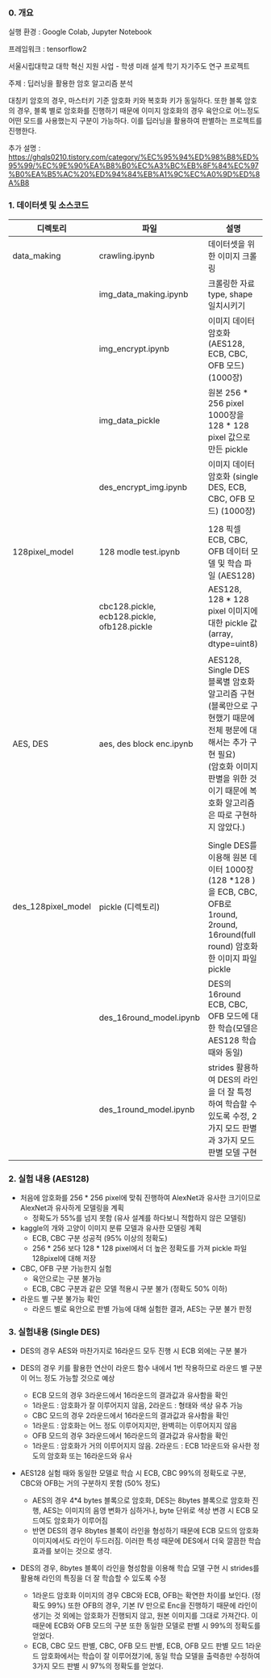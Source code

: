 <h3> 0. 개요</h3>

실행 환경 : Google Colab, Jupyter Notebook 

프레임워크 : tensorflow2 

서울시립대학교 대학 혁신 지원 사업 - 학생 미래 설계 학기 자기주도 연구 프로젝트 

주제 : 딥러닝을 활용한 암호 알고리즘 분석



대칭키 암호의 경우, 마스터키 기준 암호화 키와 복호화 키가 동일하다. 또한 블록 암호의 경우, 블록 별로 암호화를 진행하기 때문에 이미지 암호화의 경우 육안으로 어느정도 어떤 모드를 사용했는지 구분이 가능하다. 이를 딥러닝을 활용하여 판별하는 프로젝트를 진행한다.

추가 설명 : https://ghqls0210.tistory.com/category/%EC%95%94%ED%98%B8%ED%95%99/%EC%9E%90%EA%B8%B0%EC%A3%BC%EB%8F%84%EC%97%B0%EA%B5%AC%20%ED%94%84%EB%A1%9C%EC%A0%9D%ED%8A%B8



<h3> 1. 데이터셋 및 소스코드</h3>

| 디렉토리           | 파일                                        | 설명                                                         |
| ------------------ | ------------------------------------------- | ------------------------------------------------------------ |
| data_making        | crawling.ipynb                              | 데이터셋을 위한 이미지 크롤링                                |
|                    | img_data_making.ipynb                       | 크롤링한 자료 type, shape 일치시키기                         |
|                    | img_encrypt.ipynb                           | 이미지 데이터 암호화 (AES128, ECB, CBC, OFB 모드) (1000장)   |
|                    | img_data_pickle                             | 원본 256 * 256 pixel 1000장을 128 * 128 pixel 값으로 만든 pickle |
|                    | des_encrypt_img.ipynb                       | 이미지 데이터 암호화 (single DES, ECB, CBC, OFB 모드) (1000장) |
|                    |                                             |                                                              |
| 128pixel_model     | 128 modle test.ipynb                        | 128 픽셀 ECB, CBC, OFB 데이터 모델 및 학습 파일 (AES128)     |
|                    | cbc128.pickle, ecb128.pickle, ofb128.pickle | AES128, 128 * 128 pixel 이미지에 대한 pickle 값 (array, dtype=uint8) |
|                    |                                             |                                                              |
| AES, DES           | aes, des block enc.ipynb                    | AES128, Single DES 블록별 암호화 알고리즘 구현<br>(블록만으로 구현했기 때문에 전체 평문에 대해서는 추가 구현 필요) <br>(암호화 이미지 판별을 위한 것이기 때문에 복호화 알고리즘은 따로 구현하지 않았다.) |
|                    |                                             |                                                              |
| des_128pixel_model | pickle (디렉토리)                           | Single DES를 이용해 원본 데이터 1000장 (128 *128 )을 ECB, CBC, OFB로 1round, 2round, 16round(full round) 암호화 한 이미지 파일 pickle |
|                    | des_16round_model.ipynb                     | DES의 16round ECB, CBC, OFB 모드에 대한 학습(모델은 AES128 학습 때와 동일) |
|                    | des_1round_model.ipynb                      | strides 활용하여 DES의 라인을 더 잘 특정하여 학습할 수 있도록 수정, 2가지 모드 판별과 3가지 모드 판별 모델 구현 |



<h3> 2. 실험 내용 (AES128) </h3>

- 처음에 암호화를 256 * 256 pixel에 맞춰 진행하여 AlexNet과 유사한 크기이므로 AlexNet과 유사하게 모델링을 계획 
  - 정확도가 55%를 넘지 못함 (유사 설계를 하다보니 적합하지 않은 모델링)
- kaggle의 개와 고양이 이미지 분류 모델과 유사한 모델링 계획
  - ECB, CBC 구분 성공적 (95% 이상의 정확도)
  - 256 * 256 보다 128 * 128 pixel에서 더 높은 정확도를 가져 pickle 파일 128pixel에 대해 저장
- CBC, OFB 구분 가능한지 실험
  - 육안으로는 구분 불가능
  - ECB, CBC 구분과 같은 모델 적용시 구분 불가 (정확도 50% 이하)
- 라운드 별 구분 불가능 확인 
  * 라운드 별로 육안으로 판별 가능에 대해 실험한 결과, AES는 구분 불가 판정



###  3. 실험내용 (Single DES)

- DES의 경우 AES와 마찬가지로 16라운드 모두 진행 시 ECB 외에는 구분 불가
- DES의 경우 키를 활용한 연산이 라운드 함수 내에서 1번 작용하므로 라운드 별 구분이 어느 정도 가능할 것으로 예상

  * ECB 모드의 경우 3라운드에서 16라운드의 결과값과 유사함을 확인
  * 1라운드 : 암호화가 잘 이루어지지 않음, 2라운드 : 형태와 색상 유추 가능
  * CBC 모드의 경우 2라운드에서 16라운드의 결과값과 유사함을 확인
  * 1라운드 : 암호화는 어느 정도 이루어지지만, 완벽히는 이루어지지 않음
  * OFB 모드의 경우 3라운드에서 16라운드의 결과값과 유사함을 확인
  * 1라운드 : 암호화가 거의 이루어지지 않음. 2라운드 : ECB 1라운드와 유사한 정도의 암호화 또는 16라운드와 유사
- AES128 실험 때와 동일한 모델로 학습 시 ECB, CBC 99%의 정확도로 구분, CBC와 OFB는 거의 구분하지 못함 (50% 정도)
  - AES의 경우 4*4 bytes 블록으로 암호화, DES는 8bytes 블록으로 암호화 진행, AES는 이미지의 음영 변화가 심하거나, byte 단위로 색상 변경 시 ECB 모드여도 암호화가 이루어짐
  - 반면 DES의 경우 8bytes 블록이 라인을 형성하기 때문에 ECB 모드의 암호화 이미지에서도 라인이 두드러짐. 이러한 특성 때문에 DES에서 더욱 깔끔한 학습 효과를 보이는 것으로 생각. 
- DES의 경우, 8bytes 블록이 라인을 형성함을 이용해 학습 모델 구현 시 strides를 활용해 라인의 특징을 더 잘 학습할 수 있도록 수정
  - 1라운드 암호화 이미지의 경우 CBC와 ECB, OFB는 확연한 차이를 보인다. (정확도 99%) 또한 OFB의 경우, 기본 IV 만으로 Enc을 진행하기 때문에 라인이 생기는 것 외에는 암호화가 진행되지 않고, 원본 이미지를 그대로 가져간다. 이 때문에 ECB와 OFB 모드의 구분 또한 동일한 모델로 판별 시 99%의 정확도를 얻었다.
  - ECB, CBC 모드 판별, CBC, OFB 모드 판별, ECB, OFB 모드 판별 모드 1라운드 암호화에서는 학습이 잘 이루어졌기에, 동일 학습 모델을 출력층만 수정하여 3가지 모드 판별 시 97%의 정확도를 얻었다.